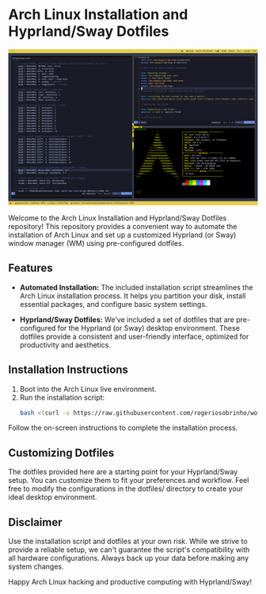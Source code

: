 # Arch Linux Installation and Hyprland/Sway Dotfiles

![Screenshot](./20230811_10h10m27s_grim.png?raw=true "Hyprland")

Welcome to the Arch Linux Installation and Hyprland/Sway Dotfiles repository! This repository provides a convenient way to automate the installation of Arch Linux and set up a customized Hyprland (or Sway) window manager (WM) using pre-configured dotfiles.

## Features

- **Automated Installation:** The included installation script streamlines the Arch Linux installation process. It helps you partition your disk, install essential packages, and configure basic system settings.

- **Hyprland/Sway Dotfiles:** We've included a set of dotfiles that are pre-configured for the Hyprland (or Sway) desktop environment. These dotfiles provide a consistent and user-friendly interface, optimized for productivity and aesthetics.

## Installation Instructions

1. Boot into the Arch Linux live environment.
2. Run the installation script:
   ```bash
   bash <(curl -s https://raw.githubusercontent.com/rogeriosobrinho/workstation-dell-xps-13-9315-setup/main/arch/install.sh

Follow the on-screen instructions to complete the installation process.

## Customizing Dotfiles

The dotfiles provided here are a starting point for your Hyprland/Sway setup. You can customize them to fit your preferences and workflow. Feel free to modify the configurations in the dotfiles/ directory to create your ideal desktop environment.

## Disclaimer

Use the installation script and dotfiles at your own risk. While we strive to provide a reliable setup, we can't guarantee the script's compatibility with all hardware configurations. Always back up your data before making any system changes.

Happy Arch Linux hacking and productive computing with Hyprland/Sway!
